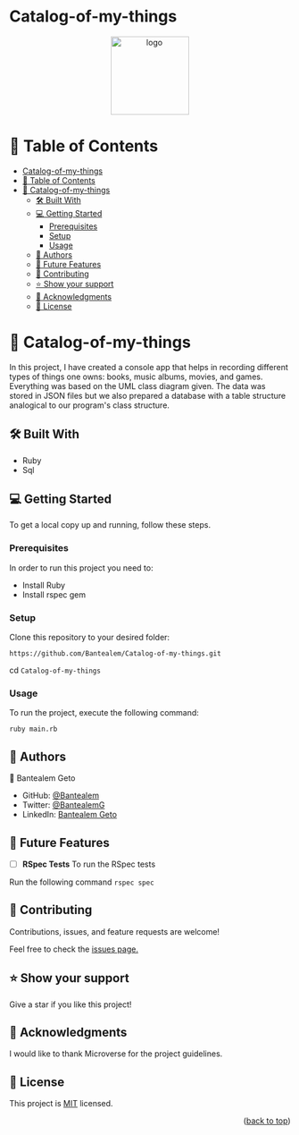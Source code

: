 # Catalog-of-my-things
<a name="readme-top"></a>
<div align="center">
  <img src="https://github.com/microverseinc/readme-template/raw/master/murple_logo.png" alt="logo" width="140"  height="auto" />
</div>

# 📗 Table of Contents

- [Catalog-of-my-things](#catalog-of-my-things)
- [📗 Table of Contents](#-table-of-contents)
- [📖 Catalog-of-my-things ](#-catalog-of-my-things-)
  - [🛠 Built With ](#-built-with-)
  - [💻 Getting Started ](#-getting-started-)
    - [Prerequisites](#prerequisites)
    - [Setup](#setup)
    - [Usage](#usage)
  - [👥 Authors ](#-authors-)
  - [🔭 Future Features ](#-future-features-)
  - [🤝 Contributing ](#-contributing-)
  - [⭐️ Show your support ](#️-show-your-support-)
  - [🙏 Acknowledgments ](#-acknowledgments-)
  - [📝 License ](#-license-)

# 📖 Catalog-of-my-things <a name="about-project"></a>

In this project, I have created a console app that helps in recording different types of things one owns: books, music albums, movies, and games. Everything was based on the UML class diagram given. The data was stored in JSON files but we also prepared a database with a table structure analogical to our program's class structure.

## 🛠 Built With <a name="built-with"></a>

- Ruby
- Sql

## 💻 Getting Started <a name="getting-started"></a>

To get a local copy up and running, follow these steps.

### Prerequisites

In order to run this project you need to:

- Install Ruby
- Install rspec gem 

### Setup

Clone this repository to your desired folder:

`https://github.com/Bantealem/Catalog-of-my-things.git`

cd `Catalog-of-my-things`

### Usage

To run the project, execute the following command:

`ruby main.rb`

## 👥 Authors <a name="author"></a>


👤 Bantealem Geto

- GitHub: [@Bantealem](https://github.com/Bantealem)
- Twitter: [@BantealemG](https://twitter.com/BantealemG)
- LinkedIn: [Bantealem Geto](https://www.linkedin.com/in/bantealem-geto-a301b9213/)
  

## 🔭 Future Features <a name="future-features"></a>

- [ ] **RSpec Tests**
To run the RSpec tests

Run the following command
`rspec spec`


## 🤝 Contributing <a name="contributing"></a>

Contributions, issues, and feature requests are welcome!

Feel free to check the [issues page.](https://github.com/melashu/Catalog-of-my-things/issues)

## ⭐️ Show your support <a name="support"></a>

Give a star if you like this project!

## 🙏 Acknowledgments <a name="acknowledgements"></a>

I would like to thank Microverse for the project guidelines.

## 📝 License <a name="license"></a>

This project is [MIT](https://github.com/shyusu4/OOP-School-Library/blob/dev/MIT.md) licensed.

<p align="right">(<a href="#readme-top">back to top</a>)</p>
